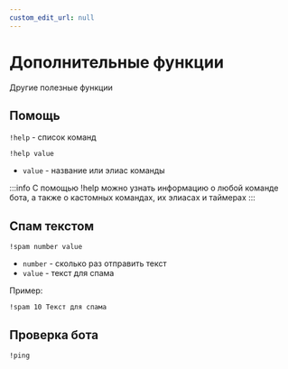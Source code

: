 ```yaml
---
custom_edit_url: null
---
```


# Дополнительные функции

Другие полезные функции

## Помощь
`!help` - список команд

`!help value`
- `value` - название или элиас команды

:::info
С помощью !help можно узнать информацию о любой команде бота, а также о кастомных командах, их элиасах и таймерах
:::

## Спам текстом
`!spam number value`
- `number` - сколько раз отправить текст
- `value` - текст для спама

Пример:

    !spam 10 Текст для спама

## Проверка бота
`!ping`